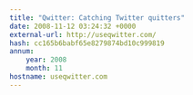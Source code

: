 ```yaml
---
title: "Qwitter: Catching Twitter quitters"
date: 2008-11-12 03:24:32 +0000
external-url: http://useqwitter.com/
hash: cc165b6babf65e8279874bd10c999819
annum:
    year: 2008
    month: 11
hostname: useqwitter.com
---
```



